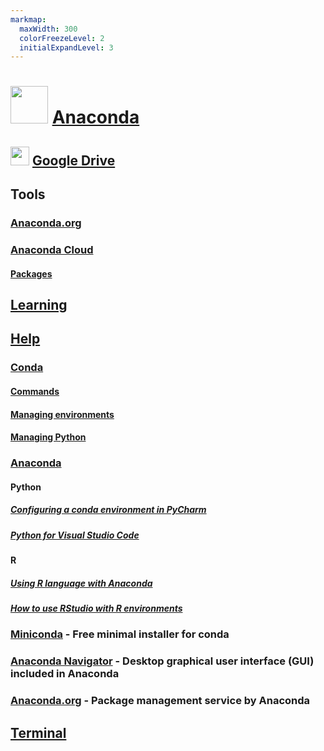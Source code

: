 ```yaml
---
markmap:
  maxWidth: 300
  colorFreezeLevel: 2
  initialExpandLevel: 3
---
```


# <img src='https://i.imgur.com/VbuMhsl.png' style='height:60px;width:auto'> [Anaconda](https://www.anaconda.com/)

## <img src='https://i.imgur.com/ZNXS54N.png' style='height:30px;width:auto'> [Google Drive](https://drive.google.com/drive/folders/1AhslwZC7dtDJAqZi5MyINzdP8XEGFB_H?usp=drive_link)

## Tools
### [Anaconda.org](https://anaconda.org/)
### [Anaconda Cloud](https://anaconda.cloud/)
#### [Packages](https://anaconda.cloud/package-categories)

## [Learning](https://learning.anaconda.cloud/)

## [Help](https://docs.anaconda.com/)

### [Conda](https://docs.conda.io/)
#### [Commands](https://docs.conda.io/projects/conda/en/stable/commands/index.html)
#### [Managing environments](https://docs.conda.io/projects/conda/en/latest/user-guide/tasks/manage-environments.html)
#### [Managing Python](https://docs.conda.io/projects/conda/en/latest/user-guide/tasks/manage-python.html)

### [Anaconda](https://docs.anaconda.com/)

#### Python
##### [Configuring a conda environment in PyCharm](https://docs.anaconda.com/free/working-with-conda/ide-tutorials/pycharm)
##### [Python for Visual Studio Code](https://docs.anaconda.com/free/working-with-conda/ide-tutorials/python-vsc/)
#### R
##### [Using R language with Anaconda](https://docs.anaconda.com/free/working-with-conda/packages/using-r-language/)
##### [How to use RStudio with R environments](https://docs.anaconda.com/free/navigator/tutorials/create-r-environment/)

### [Miniconda](https://docs.anaconda.com/free/miniconda/) - Free minimal installer for conda

### [Anaconda Navigator](https://docs.anaconda.com/free/anacondaorg) - Desktop graphical user interface (GUI) included in Anaconda

### [Anaconda.org](https://docs.anaconda.com/free/anacondaorg) - Package management service by Anaconda

## [Terminal](conda_terminal.md)



